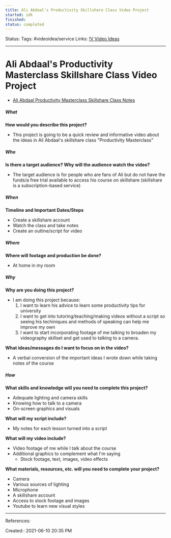 ```yaml
---
title: Ali Abdaal's Productivity Skillshare Class Video Project
started: idk
finished:
status: completed
---
```

Status:
Tags: #videoidea/service
Links: [!V Video Ideas](out/v-video-ideas.md)
___
# Ali Abdaal's Productivity Masterclass Skillshare Class Video Project
- [Ali Abdaal Productivity Masterclass Skillshare Class Notes](out/ali-abdaal-productivity-masterclass-skillshare-class-notes.md)
##### What
**How would you describe this project?**
- This project is going to be a quick review and informative video about the ideas in Ali Abdaal's skillshare class "Productivity Masterclass"

##### Who
**Is there a target audience? Why will the audience watch the video?**
- The target audience is for people who are fans of Ali but do not have the funds/a free trial available to access his course on skillshare (skillshare is a subscription-based service)

##### When
**Timeline and Important Dates/Steps**
- Create a skillshare account
- Watch the class and take notes
- Create an outline/script for video
##### Where
**Where will footage and production be done?**
- At home in my room

##### Why
**Why are you doing this project?**
- I am doing this project because:
	1. I want to learn his advice to learn some productivity tips for university
	2. I want to get into tutoring/teaching/making videos without a script so seeing his techiniques and methods of speaking can help me improve my own
	3. I want to start incorporating footage of me talking to broaden my videography skillset and get used to talking to a camera.

**What ideas/messages do I want to focus on in the video?**
- A verbal conversion of the important ideas I wrote down while taking notes of the course

##### How
**What skills and knowledge will you need to complete this project?**
- Adequate lighting and camera skills
- Knowing how to talk to a camera
- On-screen graphics and visuals

**What will my script include?**
- My notes for each lesson turned into a script

**What will my video include?**
- Video footage of me while I talk about the course
- Additional graphics to complement what I'm saying
	- Stock footage, text, images, video effects

**What materials, resources, etc. will you need to complete your project?**
- Camera
- Various sources of lighting
- Microphone
- A skillshare account
- Access to stock footage and images
- Youtube to learn new visual styles
___
References:

Created:: 2021-06-10 20:35 PM
